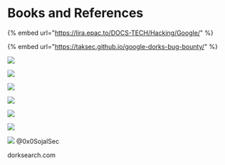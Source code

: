 # Books and References

{% embed url="https://lira.epac.to/DOCS-TECH/Hacking/Google/" %}

{% embed url="https://taksec.github.io/google-dorks-bug-bounty/" %}

![](<../../.gitbook/assets/WhatsApp Image 2023-07-29 at 11.25.33 AM (2).jpeg>)

![](<../../.gitbook/assets/WhatsApp Image 2023-07-29 at 11.25.33 AM.jpeg>)

![](<../../.gitbook/assets/WhatsApp Image 2023-07-29 at 11.25.34 AM.jpeg>)

![](<../../.gitbook/assets/WhatsApp Image 2023-07-29 at 11.25.31 AM.jpeg>)

![](<../../.gitbook/assets/WhatsApp Image 2023-07-29 at 11.25.32 AM.jpeg>)

![](<../../.gitbook/assets/WhatsApp Image 2023-07-29 at 11.25.33 AM (1).jpeg>)

![](<../../.gitbook/assets/WhatsApp Image 2023-07-29 at 11.25.34 AM (1).jpeg>) @0x0SojalSec

dorksearch.com

